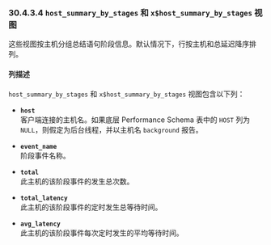 ### 30.4.3.4 `host_summary_by_stages` 和 `x$host_summary_by_stages` 视图

这些视图按主机分组总结语句阶段信息。默认情况下，行按主机和总延迟降序排列。

#### 列描述

`host_summary_by_stages` 和 `x$host_summary_by_stages` 视图包含以下列：

- **`host`**  
  客户端连接的主机名。如果底层 Performance Schema 表中的 `HOST` 列为 `NULL`，则假定为后台线程，并以主机名 `background` 报告。

- **`event_name`**  
  阶段事件名称。

- **`total`**  
  此主机的该阶段事件的发生总次数。

- **`total_latency`**  
  此主机的该阶段事件的定时发生总等待时间。

- **`avg_latency`**  
  此主机的该阶段事件每次定时发生的平均等待时间。